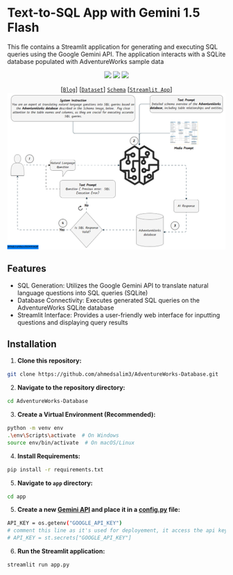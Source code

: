 # Text-to-SQL App with Gemini 1.5 Flash

This fle contains a Streamlit application for generating and executing SQL queries using the Google Gemini API. The application interacts with a SQLite database populated with AdventureWorks sample data

<p align= "center">
<img src="https://hits.sh/github.com/amedsalim/Text-to-SQL-Generator.git.svg?label=views&color=fe7d37">
<img src="https://img.shields.io/badge/PYTHON-3.9-orange">
<img src="https://img.shields.io/badge/Apache-2.0 license--3.0-orange">
</p>

<div align="center">
  
[[`Blog`](https://ahmedsalim3.github.io/posts/text-to-sql)] [[`Dataset`](https://www.kaggle.com/datasets/ukveteran/adventure-works)] [`Schema`](https://ahmedsalim3.github.io/posts/adventureworks-database/#entity-relationship-diagram-erd) [[`Streamlit App`](https://ai-sql.streamlit.app/)]
![diagram](./ui/text-to-sql.gif)
</div>

## Features
- SQL Generation: Utilizes the Google Gemini API to translate natural language questions into SQL queries (SQLite)
- Database Connectivity: Executes generated SQL queries on the AdventureWorks SQLite database
- Streamlit Interface: Provides a user-friendly web interface for inputting questions and displaying query results

## Installation

1. **Clone this repository:**

  ```bash
  git clone https://github.com/ahmedsalim3/AdventureWorks-Database.git
  ```

2. **Navigate to the repository directory:**

  ```bash
  cd AdventureWorks-Database
  ```

3. **Create a Virtual Environment (Recommended):**

  ```bash
  python -m venv env
  .\env\Scripts\activate  # On Windows
  source env/bin/activate  # On macOS/Linux
  ```

4. **Install Requirements:**

  ```bash
  pip install -r requirements.txt
  ```
5. **Navigate to `app` directory:**

  ```bash
  cd app
  ```

5. **Create a new [Gemini API](https://aistudio.google.com/app/apikey) and place it in a [config.py](https://github.com/ahmedsalim3/AdventureWorks-Database/blob/6b06f38f9c4a191edc41857312b4654617d6cfd3/app/config.py#L16) file:**

  ```bash
  API_KEY = os.getenv("GOOGLE_API_KEY")
  # comment this line as it's used for deployement, it access the api key through streamlit secrets
  # API_KEY = st.secrets["GOOGLE_API_KEY"]
  ```

6. **Run the Streamlit application:**

  ```bash
  streamlit run app.py
  ```
